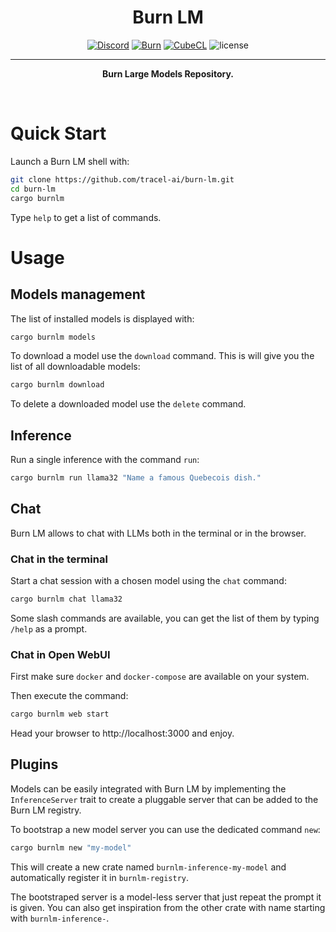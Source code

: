 <div align="center">

<h1>Burn LM</h1>

[![Discord](https://img.shields.io/discord/1038839012602941528.svg?color=7289da&&logo=discord)](https://discord.gg/uPEBbYYDB6)
[![Burn](https://img.shields.io/badge/DL_Framework-Burn-f45b16)](https://github.com/tracel-ai/burn)
[![CubeCL](https://img.shields.io/badge/Compute_Language-CubeCL-3c83c2)](https://github.com/tracel-ai/cubecl)
![license](https://shields.io/badge/license-MIT%2FApache--2.0-blue)

---

**Burn Large Models Repository.**

<br/>
</div>

# Quick Start

Launch a Burn LM shell with:

```sh
git clone https://github.com/tracel-ai/burn-lm.git
cd burn-lm
cargo burnlm
```

Type `help` to get a list of commands.

# Usage

## Models management

The list of installed models is displayed with:

```sh
cargo burnlm models
```

To download a model use the `download` command. This is will give you
the list of all downloadable models:

```sh
cargo burnlm download
```

To delete a downloaded model use the `delete` command.

## Inference

Run a single inference with the command `run`:

```sh
cargo burnlm run llama32 "Name a famous Quebecois dish."
```

## Chat

Burn LM allows to chat with LLMs both in the terminal or in the browser.

### Chat in the terminal

Start a chat session with a chosen model using the `chat` command:

```sh
cargo burnlm chat llama32
```

Some slash commands are available, you can get the list of them by typing `/help`
as a prompt.

### Chat in Open WebUI

First make sure `docker` and `docker-compose` are available on your system.

Then execute the command:

```sh
cargo burnlm web start
```

Head your browser to http://localhost:3000 and enjoy.

## Plugins

Models can be easily integrated with Burn LM by implementing the `InferenceServer`
trait to create a pluggable server that can be added to the Burn LM registry.

To bootstrap a new model server you can use the dedicated command `new`:

```sh
cargo burnlm new "my-model"
```

This will create a new crate named `burnlm-inference-my-model` and automatically
register it in `burnlm-registry`.

The bootstraped server is a model-less server that just repeat the prompt it is
given. You can also get inspiration from the other crate with name starting with
`burnlm-inference-`.



